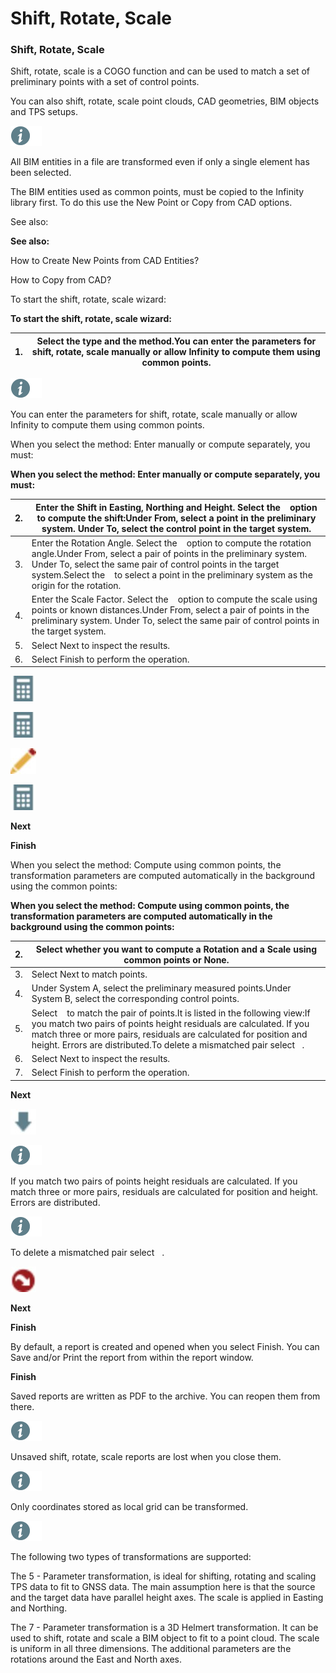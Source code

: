 # Shift, Rotate, Scale

### Shift, Rotate, Scale

Shift, rotate, scale is a COGO function and can be used to match a set of preliminary points with a set of control points.

You can also shift, rotate, scale point clouds, CAD geometries, BIM objects and TPS setups.

![Image](./data/icons/note.gif)

All BIM entities in a file are transformed even if only a single element has been selected.

The BIM entities used as common points, must be copied to the Infinity library first. To do this use the New Point or Copy from CAD options.

See also:

**See also:**

How to Create New Points from CAD Entities?

How to Copy from CAD?

To start the shift, rotate, scale wizard:

**To start the shift, rotate, scale wizard:**

| 1. | Select the type and the method.You can enter the parameters for shift, rotate, scale manually or allow Infinity to compute them using common points. |
| --- | --- |

![Image](./data/icons/note.gif)

You can enter the parameters for shift, rotate, scale manually or allow Infinity to compute them using common points.

When you select the method: Enter manually or compute separately, you must:

**When you select the method: Enter manually or compute separately, you must:**

| 2. | Enter the Shift in Easting, Northing and Height. Select the    option to compute the shift:Under From, select a point in the preliminary system. Under To, select the control point in the target system. |
| --- | --- |
| 3. | Enter the Rotation Angle. Select the    option to compute the rotation angle.Under From, select a pair of points in the preliminary system. Under To, select the same pair of control points in the target system.Select the    to select a point in the preliminary system as the origin for the rotation. |
| 4. | Enter the Scale Factor. Select the    option to compute the scale using points or known distances.Under From, select a pair of points in the preliminary system. Under To, select the same pair of control points in the target system. |
| 5. | Select Next to inspect the results. |
| 6. | Select Finish to perform the operation. |

![Image](graphics/00466016.jpg)

![Image](graphics/00466016.jpg)

![Image](graphics/00467046.jpg)

![Image](graphics/00466016.jpg)

**Next**

**Finish**

When you select the method: Compute using common points, the transformation parameters are computed automatically in the background using the common points:

**When you select the method: Compute using common points, the transformation parameters are computed automatically in the background using the common points:**

| 2. | Select whether you want to compute a Rotation and a Scale using common points or None. |
| --- | --- |
| 3. | Select Next to match points. |
| 4. | Under System A, select the preliminary measured points.Under System B, select the corresponding control points. |
| 5. | Select    to match the pair of points.It is listed in the following view:If you match two pairs of points height residuals are calculated. If you match three or more pairs, residuals are calculated for position and height. Errors are distributed.To delete a mismatched pair select   . |
| 6. | Select Next to inspect the results. |
| 7. | Select Finish to perform the operation. |

**Next**

![Image](graphics/00465956.jpg)

![Image](./data/icons/note.gif)

If you match two pairs of points height residuals are calculated. If you match three or more pairs, residuals are calculated for position and height. Errors are distributed.

![Image](./data/icons/note.gif)

To delete a mismatched pair select   .

![Image](graphics/00466004.jpg)

**Next**

**Finish**

By default, a report is created and opened when you select Finish. You can Save and/or Print the report from within the report window.

**Finish**

Saved reports are written as PDF to the archive. You can reopen them from there.

![Image](./data/icons/note.gif)

Unsaved shift, rotate, scale reports are lost when you close them.

![Image](./data/icons/note.gif)

Only coordinates stored as local grid can be transformed.

![Image](./data/icons/note.gif)

The following two types of transformations are supported:

The 5 - Parameter transformation, is ideal for shifting, rotating and scaling TPS data to fit to GNSS data. The main assumption here is that the source and the target data have parallel height axes. The scale is applied in Easting and Northing.

The 7 - Parameter transformation is a 3D Helmert transformation. It can be used to shift, rotate and scale a BIM object to fit to a point cloud. The scale is uniform in all three dimensions. The additional parameters are the rotations around the East and North axes.

